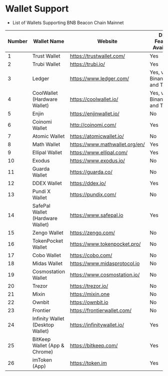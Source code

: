 # Wallet Support

* List of Wallets Supporting BNB Beacon Chain Mainnet

| Number | Wallet Name                                            | Website                          |DEX Feature Available|Testnet Support|WalletConnect Support|
| ------ | ------------------------------------------------------ | -------------------------------- |-----| -----|-----|
| 1      | Trust Wallet                  | <https://trustwallet.com/>       |Yes  | Yes|Yes|
| 2      | Trubi Wallet                  | <https://trubi.io/>              |Yes| No|Yes|
| 3      | Ledger          | <https://www.ledger.com/>        |Yes, via Binance.org and Trubi|Yes, via Binance.org and Trubi|Yes, via Binance.org and Trubi|Yes, via Binance.org and Trubi|
| 4      | CoolWallet (Hardware Wallet) | <https://coolwallet.io/>         |Yes, via Binance.org and Trubi|Yes, via Binance.org and Trubi|Yes, via Binance.org and Trubi|Yes, via Binance.org and Trubi|
| 5      | Enjin                             | <https://enjinwallet.io/>        |No|No|No|
| 6      | Coinomi Wallet            | <http://coinomi.com/>            |Yes|No| Yes|
| 7      | Atomic Wallet           | <https://atomicwallet.io/>       |No|No| Yes|
| 8     | Math Wallet               | <https://www.mathwallet.org/en/> |Yes|No| Yes|
| 9     | Ellipal Wallet           | <https://www.ellipal.com/>       |Yes|No|  No|
| 10     | Exodus            | <https://www.exodus.io/>         |No|No|  No|
| 11     | Guarda Wallet                   | <https://guarda.co/>             |No|No|  No|
| 12     | DDEX Wallet                   | <https://ddex.io/>               |Yes|No|  No|
| 13     | Pundi X Wallet           | <https://pundix.com/>            |No|No|  No|
| 14     | SafePal Wallet (Hardware Wallet) | <https://www.safepal.io>         |Yes|No| Yes|
| 15     | Zengo Wallet                      | <https://zengo.com/>             |No|No|  No|
| 16     | TokenPocket Wallet          | <https://www.tokenpocket.pro/>   |No|No| Yes|
| 17     | Cobo Wallet                   | <https://cobo.com/>              |No|No| Yes|
| 18     | Midas Wallet               | <https://www.midasprotocol.io>   |No|No|  No|
| 19     | Cosmostation Wallet         | <https://www.cosmostation.io/>   |No|No|  No|
| 20     | Trezor         | <https://trezor.io/>             |No|No| Yes|
| 21     | Mixin          | <https://mixin.one>              |No|No|  No|
| 22     | Ownbit         | <https://ownbit.io>              |No|No|  No|
| 23     | Frontier       | <https://frontierwallet.com/>    |No|Yes|  No|
| 24     | Infinity Wallet (Desktop Wallet) | <https://infinitywallet.io/>     |Yes  | No|Yes|
| 25     | BitKeep Wallet (App & Chrome)    | <https://bitkeep.com/> |Yes|No| Yes|
| 26     | imToken (App)  | <https://token.im> |Yes|Yes| Yes|

